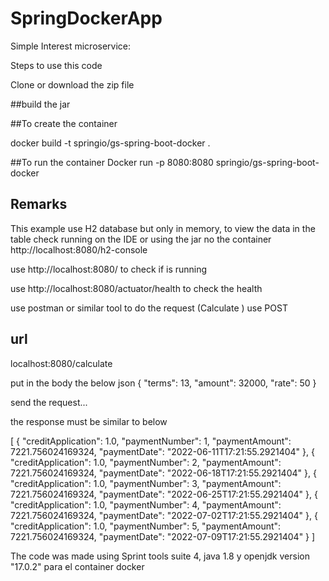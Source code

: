 # SpringDockerApp
Simple Interest microservice:

Steps to use this code

Clone or download the zip file

 ##build the jar

 ##To create the container
 
 docker build -t springio/gs-spring-boot-docker .
 
 ##To run the container
 Docker run -p 8080:8080 springio/gs-spring-boot-docker

## Remarks

 This example use H2 database but only in memory, to view the data in the table check running on the IDE or using the jar no the container 
 http://localhost:8080/h2-console
 
 use http://localhost:8080/ to check if is running
 
 use http://localhost:8080/actuator/health to check the health
 
 use postman or similar tool to do the request (Calculate ) use POST 
 ##  url
localhost:8080/calculate

put in the body the below json 
{
  "terms": 13,
  "amount": 32000,
  "rate": 50 
}

send the request...

the response must be similar to below

[
    {
        "creditApplication": 1.0,
        "paymentNumber": 1,
        "paymentAmount": 7221.756024169324,
        "paymentDate": "2022-06-11T17:21:55.2921404"
    },
    {
        "creditApplication": 1.0,
        "paymentNumber": 2,
        "paymentAmount": 7221.756024169324,
        "paymentDate": "2022-06-18T17:21:55.2921404"
    },
    {
        "creditApplication": 1.0,
        "paymentNumber": 3,
        "paymentAmount": 7221.756024169324,
        "paymentDate": "2022-06-25T17:21:55.2921404"
    },
    {
        "creditApplication": 1.0,
        "paymentNumber": 4,
        "paymentAmount": 7221.756024169324,
        "paymentDate": "2022-07-02T17:21:55.2921404"
    },
    {
        "creditApplication": 1.0,
        "paymentNumber": 5,
        "paymentAmount": 7221.756024169324,
        "paymentDate": "2022-07-09T17:21:55.2921404"
    }
]
 

 The code was made using Sprint tools suite 4, java 1.8 y openjdk version "17.0.2" para el container docker 
 
 
 


